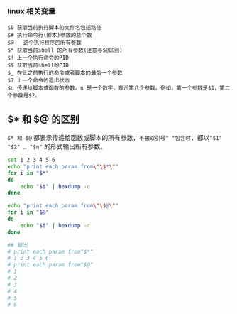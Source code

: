 ### linux 相关变量

    $0 获取当前执行脚本的文件名包括路径
    $# 执行命令行(脚本)参数的总个数
    $@   这个执行程序的所有参数
    $* 获取当前shell 的所有参数(注意与$@区别)
    $! 上一个执行命令的PID
    $$ 获取当前shell的PID
    $_ 在此之前执行的命令或者脚本的最后一个参数
    $? 上一个命令的退出状态
    $n 传递给脚本或函数的参数。n 是一个数字，表示第几个参数。例如，第一个参数是$1，第二个参数是$2。

## $* 和 $@ 的区别


`$* 和 $@` 都表示传递给函数或脚本的所有参数，`不被双引号" "包含时`，都以`"$1" "$2" … "$n"` 的形式输出所有参数。

````bash
set 1 2 3 4 5 6
echo "print each param from\"\$*\""
for i in "$*"
do
    echo "$i" | hexdump -c
done

echo "print each param from\"\$@\""
for i in "$@"
do
    echo "$i" | hexdump -c
done

## 输出
# print each param from"$*"
# 1 2 3 4 5 6
# print each param from"$@"
# 1
# 2
# 3
# 4
# 5
# 6
````

